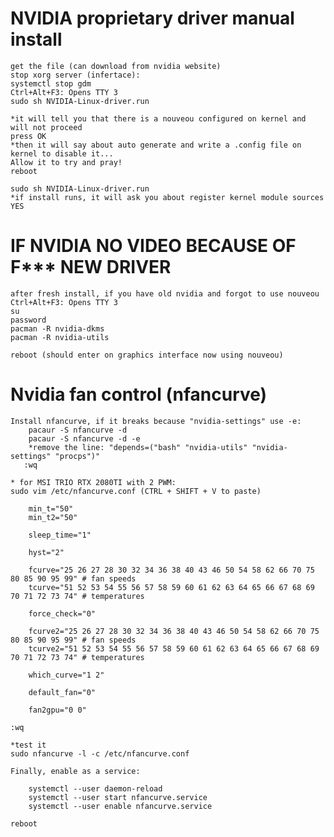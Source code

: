 # NVIDIA proprietary driver manual install 

	get the file (can download from nvidia website)
	stop xorg server (infertace): 
	systemctl stop gdm
	Ctrl+Alt+F3: Opens TTY 3
	sudo sh NVIDIA-Linux-driver.run

	*it will tell you that there is a nouveou configured on kernel and will not proceed
	press OK
	*then it will say about auto generate and write a .config file on kernel to disable it...
	Allow it to try and pray!
	reboot
	
	sudo sh NVIDIA-Linux-driver.run
	*if install runs, it will ask you about register kernel module sources
	YES
	
# IF NVIDIA NO VIDEO BECAUSE OF F*** NEW DRIVER

	after fresh install, if you have old nvidia and forgot to use nouveou
	Ctrl+Alt+F3: Opens TTY 3
	su
	password
	pacman -R nvidia-dkms
	pacman -R nvidia-utils

	reboot (should enter on graphics interface now using nouveou)

# Nvidia fan control (nfancurve) 

   	Install nfancurve, if it breaks because "nvidia-settings" use -e:
    	pacaur -S nfancurve -d
     	pacaur -S nfancurve -d -e
      	*remove the line: "depends=("bash" "nvidia-utils" "nvidia-settings" "procps")"
       :wq

  	* for MSI TRIO RTX 2080TI with 2 PWM: 
 	sudo vim /etc/nfancurve.conf (CTRL + SHIFT + V to paste)
  
		min_t="50"
  		min_t2="50"
    
		sleep_time="1"
  
		hyst="2"
  
		fcurve="25 26 27 28 30 32 34 36 38 40 43 46 50 54 58 62 66 70 75 80 85 90 95 99" # fan speeds
		tcurve="51 52 53 54 55 56 57 58 59 60 61 62 63 64 65 66 67 68 69 70 71 72 73 74" # temperatures
  
  		force_check="0"
    
 		fcurve2="25 26 27 28 30 32 34 36 38 40 43 46 50 54 58 62 66 70 75 80 85 90 95 99" # fan speeds
		tcurve2="51 52 53 54 55 56 57 58 59 60 61 62 63 64 65 66 67 68 69 70 71 72 73 74" # temperatures 		
		
		which_curve="1 2"
  
		default_fan="0"
  
		fan2gpu="0 0"
 
	:wq

	*test it
	sudo nfancurve -l -c /etc/nfancurve.conf

	Finally, enable as a service:
	
		systemctl --user daemon-reload
		systemctl --user start nfancurve.service
		systemctl --user enable nfancurve.service

	reboot
